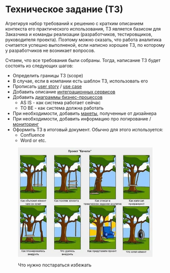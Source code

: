# Техническое задание (ТЗ)

Агрегируя набор требований к решению с кратким описанием контекста его практического использования, ТЗ является базисом для Заказчика и команды реализации (разработчиков, тестировщиков, руководителя проекта). Поэтому можно сказать, что работа аналитика считается успешно выполненой, если написно хорошее ТЗ, по которому у разработчиков не возникает вопросов.&#x20;

Счтаем, что все требования были собраны. Тогда, написание ТЗ будет состоять из следующих шагов:

* Определить границы ТЗ (scope)
* В случае, если в компании есть шаблон ТЗ, использовать его
* Прописать [user story](klassifikaciya-trebovanii/uroven-polzovatel/user-story.md) / [use case](klassifikaciya-trebovanii/uroven-polzovatel/use-case.md)
* Добавить описание [интеграционных сервисов](../../hard-skills/integracii/)
* Добавить [диаграммы бизнес-процессов](../../hard-skills/proektirovanie/notacii-i-diagrammy/)
  * AS IS - как система работает сейчас&#x20;
  * TO BE - как система должна работать
* При необходимости, добавить [макеты](../../hard-skills/proektirovanie/prototipirovanie/), полученные от дизайнера
* При необходимости, добавить информацию про логирование / [мониторинг](../../hard-skills/devops-for-sa/monitoring-i-logirovanie/)
* Оформить ТЗ в итоговый документ. Обычно для этого используется:
  * Confluence
  * Word or etc.

<figure><img src="../../.gitbook/assets/1 (1).png" alt=""><figcaption><p>Что нужно постараться избежать</p></figcaption></figure>
